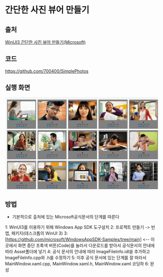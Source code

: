 # 간단한 사진 뷰어 만들기
## 출처
[WinUI3 간단한 사진 뷰어 만들기(Microsoft)](https://learn.microsoft.com/ko-kr/windows/apps/get-started/simple-photo-viewer-winui3?tabs=cpp)
## 코드
https://github.com/700400/SimplePhotos
## 실행 화면
![img](img/img_finalTest1/1.gif)
## 방법
* 기본적으로 출처에 있는 Microsoft공식문서의 단계를 따른다

1: WinUI3를 이용하기 위해 Windows App SDK 도구설치
2: 프로젝트 만들기 -> 빈 앱, 패키지(데스크톱의 WinUI 3)
3: [https://github.com/microsoft/WindowsAppSDK-Samples/tree/main] <-- 이곳에서 화면 중단 초록색 버튼(Code)를 눌러서 다운로드를 받아서 공식문서의 안내에 따라 Asset폴더에 넣기
4: 공식 문서의 안내에 따라 ImageFileInfo.idl을 추가하고 ImageFileInfo.cpp와 .h를 수정하기
5: 이후 공식 문서에 있는 단계를 잘 따라서 MainWindow.xaml.cpp, MainWindow.xaml.h, MainWindow.xaml 코딩하
6: 완성
